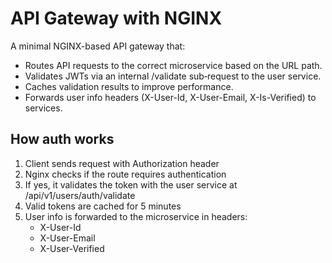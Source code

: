 # API Gateway with NGINX 

A minimal NGINX-based API gateway that:
- Routes API requests to the correct microservice based on the URL path.
- Validates JWTs via an internal /validate sub‑request to the user service.
- Caches validation results to improve performance.
- Forwards user info headers (X-User-Id, X-User-Email, X-Is-Verified) to services.

## How auth works

1. Client sends request with Authorization header
2. Nginx checks if the route requires authentication
3. If yes, it validates the token with the user service at /api/v1/users/auth/validate
4. Valid tokens are cached for 5 minutes
5. User info is forwarded to the microservice in headers:
   - X-User-Id
   - X-User-Email
   - X-User-Verified